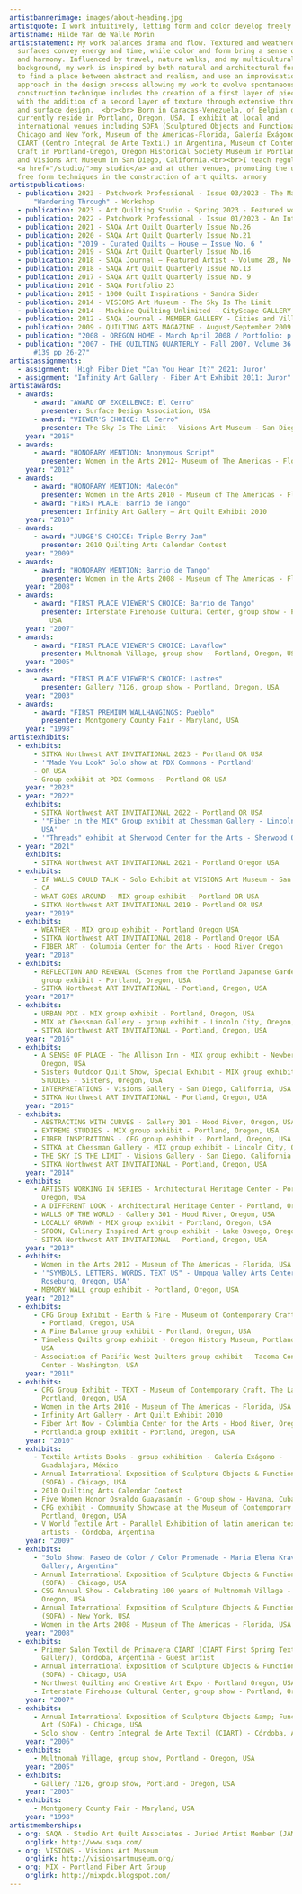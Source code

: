 ```yaml
---
artistbannerimage: images/about-heading.jpg
artistquote: I work intuitively, letting form and color develop freely while I create.
artistname: Hilde Van de Walle Morin
artiststatement: My work balances drama and flow. Textured and weathered
  surfaces convey energy and time, while color and form bring a sense of calm
  and harmony. Influenced by travel, nature walks, and my multicultural
  background, my work is inspired by both natural and architectural forms. I try
  to find a place between abstract and realism, and use an improvisational
  approach in the design process allowing my work to evolve spontaneously. My
  construction technique includes the creation of a first layer of pieced fabric
  with the addition of a second layer of texture through extensive thread work
  and surface design.  <br><br> Born in Caracas-Venezuela, of Belgian descent, I
  currently reside in Portland, Oregon, USA. I exhibit at local and
  international venues including SOFA (Sculptured Objects and Functional Art)
  Chicago and New York, Museum of the Americas-Florida, Galería Exágono-México,
  CIART (Centro Integral de Arte Textil) in Argentina, Museum of Contemporary
  Craft in Portland-Oregon, Oregon Historical Society Museum in Portland, Oregon
  and Visions Art Museum in San Diego, California.<br><br>I teach regularly at
  <a href="/studio/">my studio</a> and at other venues, promoting the use of
  free form techniques in the construction of art quilts. armony
artistpublications:
  - publication: 2023 - Patchwork Professional - Issue 03/2023 - The Making of
      "Wandering Through" - Workshop
  - publication: 2023 - Art Quilting Studio - Spring 2023 - Featured work
  - publication: 2022 - Patchwork Professional - Issue 01/2023 - An Interview
  - publication: 2021 - SAQA Art Quilt Quarterly Issue No.26
  - publication: 2020 - SAQA Art Quilt Quarterly Issue No.21
  - publication: "2019 - Curated Quilts – House – Issue No. 6 "
  - publication: 2019 - SAQA Art Quilt Quarterly Issue No.16
  - publication: 2018 - SAQA Journal – Featured Artist - Volume 28, No.1
  - publication: 2018 - SAQA Art Quilt Quarterly Issue No.13
  - publication: 2017 - SAQA Art Quilt Quarterly Issue No. 9
  - publication: 2016 - SAQA Portfolio 23
  - publication: 2015 - 1000 Quilt Inspirations - Sandra Sider
  - publication: 2014 - VISIONS Art Museum - The Sky Is The Limit
  - publication: 2014 - Machine Quilting Unlimited - CityScape GALLERY
  - publication: 2012 - SAQA Journal - MEMBER GALLERY - Cities and Villages - Fall 2012
  - publication: 2009 - QUILTING ARTS MAGAZINE - August/September 2009
  - publication: "2008 - OREGON HOME - March April 2008 / Portfolio: p 18"
  - publication: "2007 - THE QUILTING QUARTERLY - Fall 2007, Volume 36 / Number 3 /
      #139 pp 26-27"
artistassignments:
  - assignment: 'High Fiber Diet "Can You Hear It?" 2021: Juror'
  - assignment: "Infinity Art Gallery - Fiber Art Exhibit 2011: Juror"
artistawards:
  - awards:
      - award: "AWARD OF EXCELLENCE: El Cerro"
        presenter: Surface Design Association, USA
      - award: "VIEWER'S CHOICE: El Cerro"
        presenter: The Sky Is The Limit - Visions Art Museum - San Diego, California, USA
    year: "2015"
  - awards:
      - award: "HONORARY MENTION: Anonymous Script"
        presenter: Women in the Arts 2012- Museum of The Americas - Florida, USA
    year: "2012"
  - awards:
      - award: "HONORARY MENTION: Malecón"
        presenter: Women in the Arts 2010 - Museum of The Americas - Florida, USA
      - award: "FIRST PLACE: Barrio de Tango"
        presenter: Infinity Art Gallery – Art Quilt Exhibit 2010
    year: "2010"
  - awards:
      - award: "JUDGE'S CHOICE: Triple Berry Jam"
        presenter: 2010 Quilting Arts Calendar Contest
    year: "2009"
  - awards:
      - award: "HONORARY MENTION: Barrio de Tango"
        presenter: Women in the Arts 2008 - Museum of The Americas - Florida, USA
    year: "2008"
  - awards:
      - award: "FIRST PLACE VIEWER'S CHOICE: Barrio de Tango"
        presenter: Interstate Firehouse Cultural Center, group show - Portland, Oregon,
          USA
    year: "2007"
  - awards:
      - award: "FIRST PLACE VIEWER'S CHOICE: Lavaflow"
        presenter: Multnomah Village, group show - Portland, Oregon, USA
    year: "2005"
  - awards:
      - award: "FIRST PLACE VIEWER'S CHOICE: Lastres"
        presenter: Gallery 7126, group show - Portland, Oregon, USA
    year: "2003"
  - awards:
      - award: "FIRST PREMIUM WALLHANGINGS: Pueblo"
        presenter: Montgomery County Fair - Maryland, USA
    year: "1998"
artistexhibits:
  - exhibits:
      - SITKA Northwest ART INVITATIONAL 2023 - Portland OR USA
      - '"Made You Look" Solo show at PDX Commons - Portland'
      - OR USA
      - Group exhibit at PDX Commons - Portland OR USA
    year: "2023"
  - year: "2022"
    exhibits:
      - SITKA Northwest ART INVITATIONAL 2022 - Portland OR USA
      - '"Fiber in the MIX" Group exhibit at Chessman Gallery - Lincoln City OR
        USA'
      - '"Threads" exhibit at Sherwood Center for the Arts - Sherwood OR USA'
  - year: "2021"
    exhibits:
      - SITKA Northwest ART INVITATIONAL 2021 - Portland Oregon USA
  - exhibits:
      - IF WALLS COULD TALK - Solo Exhibit at VISIONS Art Museum - San Diego
      - CA
      - WHAT GOES AROUND - MIX group exhibit - Portland OR USA
      - SITKA Northwest ART INVITATIONAL 2019 - Portland OR USA
    year: "2019"
  - exhibits:
      - WEATHER - MIX group exhibit - Portland Oregon USA
      - SITKA Northwest ART INVITATIONAL 2018 - Portland Oregon USA
      - FIBER ART - Columbia Center for the Arts - Hood River Oregon
    year: "2018"
  - exhibits:
      - REFLECTION AND RENEWAL (Scenes from the Portland Japanese Garden) - MIX
        group exhibit - Portland, Oregon, USA
      - SITKA Northwest ART INVITATIONAL - Portland, Oregon, USA
    year: "2017"
  - exhibits:
      - URBAN PDX - MIX group exhibit - Portland, Oregon, USA
      - MIX at Chessman Gallery - group exhibit - Lincoln City, Oregon, USA
      - SITKA Northwest ART INVITATIONAL - Portland, Oregon, USA
    year: "2016"
  - exhibits:
      - A SENSE OF PLACE - The Allison Inn - MIX group exhibit - Newberg,
        Oregon, USA
      - Sisters Outdoor Quilt Show, Special Exhibit - MIX group exhibit EXTREME
        STUDIES - Sisters, Oregon, USA
      - INTERPRETATIONS - Visions Gallery - San Diego, California, USA
      - SITKA Northwest ART INVITATIONAL - Portland, Oregon, USA
    year: "2015"
  - exhibits:
      - ABSTRACTING WITH CURVES - Gallery 301 - Hood River, Oregon, USA
      - EXTREME STUDIES - MIX group exhibit - Portland, Oregon, USA
      - FIBER INSPIRATIONS - CFG group exhibit - Portland, Oregon, USA
      - SITKA at Chessman Gallery - MIX group exhibit - Lincoln City, Oregon, USA
      - THE SKY IS THE LIMIT - Visions Gallery - San Diego, California, USA
      - SITKA Northwest ART INVITATIONAL - Portland, Oregon, USA
    year: "2014"
  - exhibits:
      - ARTISTS WORKING IN SERIES - Architectural Heritage Center - Portland,
        Oregon, USA
      - A DIFFERENT LOOK - Architectural Heritage Center - Portland, Oregon, USA
      - WALLS OF THE WORLD - Gallery 301 - Hood River, Oregon, USA
      - LOCALLY GROWN - MIX group exhibit - Portland, Oregon, USA
      - SPOON, Culinary Inspired Art group exhibit - Lake Oswego, Oregon, USA
      - SITKA Northwest ART INVITATIONAL - Portland, Oregon, USA
    year: "2013"
  - exhibits:
      - Women in the Arts 2012 - Museum of The Americas - Florida, USA
      - '"SYMBOLS, LETTERS, WORDS, TEXT US" - Umpqua Valley Arts Center -
        Roseburg, Oregon, USA'
      - MEMORY WALL group exhibit - Portland, Oregon, USA
    year: "2012"
  - exhibits:
      - CFG Group Exhibit - Earth & Fire - Museum of Contemporary Craft, The Lab
        - Portland, Oregon, USA
      - A Fine Balance group exhibit - Portland, Oregon, USA
      - Timeless Quilts group exhibit - Oregon History Museum, Portland, Oregon,
        USA
      - Association of Pacific West Quilters group exhibit - Tacoma Convention
        Center - Washington, USA
    year: "2011"
  - exhibits:
      - CFG Group Exhibit - TEXT - Museum of Contemporary Craft, The Lab -
        Portland, Oregon, USA
      - Women in the Arts 2010 - Museum of The Americas - Florida, USA
      - Infinity Art Gallery - Art Quilt Exhibit 2010
      - Fiber Art Now - Columbia Center for the Arts - Hood River, Oregon, USA
      - Portlandia group exhibit - Portland, Oregon, USA
    year: "2010"
  - exhibits:
      - Textile Artists Books - group exhibition - Galería Exágono -
        Guadalajara, México
      - Annual International Exposition of Sculpture Objects & Functional Art
        (SOFA) - Chicago, USA
      - 2010 Quilting Arts Calendar Contest
      - Five Women Honor Osvaldo Guayasamín - Group show - Havana, Cuba<
      - CFG exhibit - Community Showcase at the Museum of Contemporary Craft -
        Portland, Oregon, USA
      - V World Textile Art - Parallel Exhibition of latin american textile
        artists - Córdoba, Argentina
    year: "2009"
  - exhibits:
      - "Solo Show: Paseo de Color / Color Promenade - Maria Elena Kravetz
        Gallery, Argentina"
      - Annual International Exposition of Sculpture Objects & Functional Art
        (SOFA) - Chicago, USA
      - CSG Annual Show - Celebrating 100 years of Multnomah Village - Portland,
        Oregon, USA
      - Annual International Exposition of Sculpture Objects & Functional Art
        (SOFA) - New York, USA
      - Women in the Arts 2008 - Museum of The Americas - Florida, USA
    year: "2008"
  - exhibits:
      - Primer Salón Textil de Primavera CIART (CIART First Spring Textile
        Gallery), Córdoba, Argentina - Guest artist
      - Annual International Exposition of Sculpture Objects & Functional Art
        (SOFA) - Chicago, USA
      - Northwest Quilting and Creative Art Expo - Portland Oregon, USA
      - Interstate Firehouse Cultural Center, group show - Portland, Oregon, USA
    year: "2007"
  - exhibits:
      - Annual International Exposition of Sculpture Objects &amp; Functional
        Art (SOFA) - Chicago, USA
      - Solo show - Centro Integral de Arte Textil (CIART) - Córdoba, Argentina
    year: "2006"
  - exhibits:
      - Multnomah Village, group show, Portland - Oregon, USA
    year: "2005"
  - exhibits:
      - Gallery 7126, group show, Portland - Oregon, USA
    year: "2003"
  - exhibits:
      - Montgomery County Fair - Maryland, USA
    year: "1998"
artistmemberships:
  - org: SAQA - Studio Art Quilt Associates - Juried Artist Member (JAM)
    orglink: http://www.saqa.com/
  - org: VISIONS - Visions Art Museum
    orglink: http://visionsartmuseum.org/
  - org: MIX - Portland Fiber Art Group
    orglink: http://mixpdx.blogspot.com/
---
```

